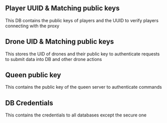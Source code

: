 
## Player UUID & Matching public keys

This DB contains the public keys of players and the UUID to verify players connecting with the proxy

## Drone UID & Matching public keys

This stores the UID of drones and their public key to authenticate requests to submit data into DB and other drone actions

## Queen public key

This contains the public key of the queen server to authenticate commands


## DB Credentials

This contains the credentials to all databases except the secure one
